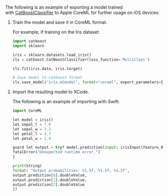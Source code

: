 
The following is an example of exporting a model trained with [CatBoostClassifier](../../../concepts/python-reference_catboostclassifier.md) to Apple CoreML for further usage on iOS devices:
1. Train the model and save it in CoreML format.

    For example, if training on the Iris dataset:
    ```python
    import catboost
    import sklearn

    iris = sklearn.datasets.load_iris()
    cls = catboost.CatBoostClassifier(loss_function='MultiClass')

    cls.fit(iris.data, iris.target)

    # Save model to catboost format
    cls.save_model("iris.mlmodel", format="coreml", export_parameters={'prediction_type': 'probability'})
    ```

1. Import the resulting model to XCode.

    The following is an example of importing with Swift:
    ```python
    import CoreML

    let model = iris()
    let sepal_l = 7.0
    let sepal_w = 3.2
    let petal_l = 4.7
    let petal_w = 1.4

    guard let output = try? model.prediction(input: irisInput(feature_0: sepal_l, feature_1: sepal_w, feature_2: petal_l, feature_3: petal_w)) else {
    fatalError("Unexpected runtime error.")
    }

    print(String(
    format: "Output probabilities: %1.5f; %1.5f; %1.5f",
    output.prediction[0].doubleValue,
    output.prediction[1].doubleValue,
    output.prediction[2].doubleValue
    ))
    ```
